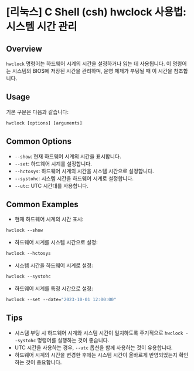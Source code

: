 # [리눅스] C Shell (csh) hwclock 사용법: 시스템 시간 관리

## Overview
`hwclock` 명령어는 하드웨어 시계의 시간을 설정하거나 읽는 데 사용됩니다. 이 명령어는 시스템의 BIOS에 저장된 시간을 관리하며, 운영 체제가 부팅될 때 이 시간을 참조합니다.

## Usage
기본 구문은 다음과 같습니다:
```csh
hwclock [options] [arguments]
```

## Common Options
- `--show`: 현재 하드웨어 시계의 시간을 표시합니다.
- `--set`: 하드웨어 시계를 설정합니다.
- `--hctosys`: 하드웨어 시계의 시간을 시스템 시간으로 설정합니다.
- `--systohc`: 시스템 시간을 하드웨어 시계로 설정합니다.
- `--utc`: UTC 시간대를 사용합니다.

## Common Examples
- 현재 하드웨어 시계의 시간 표시:
```csh
hwclock --show
```

- 하드웨어 시계를 시스템 시간으로 설정:
```csh
hwclock --hctosys
```

- 시스템 시간을 하드웨어 시계로 설정:
```csh
hwclock --systohc
```

- 하드웨어 시계를 특정 시간으로 설정:
```csh
hwclock --set --date="2023-10-01 12:00:00"
```

## Tips
- 시스템 부팅 시 하드웨어 시계와 시스템 시간이 일치하도록 주기적으로 `hwclock --systohc` 명령어를 실행하는 것이 좋습니다.
- UTC 시간을 사용하는 경우, `--utc` 옵션을 함께 사용하는 것이 유용합니다.
- 하드웨어 시계의 시간을 변경한 후에는 시스템 시간이 올바르게 반영되었는지 확인하는 것이 중요합니다.